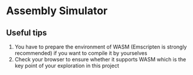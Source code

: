 # Assembly Simulator

## Useful tips
<ol>
<li>You have to prepare the environment of WASM (Emscripten is strongly recommended) if you want to compile it by yourselves</li>
<li>Check your browser to ensure whether it supports WASM which is the key point of your exploration in this project</li>
</ol>

